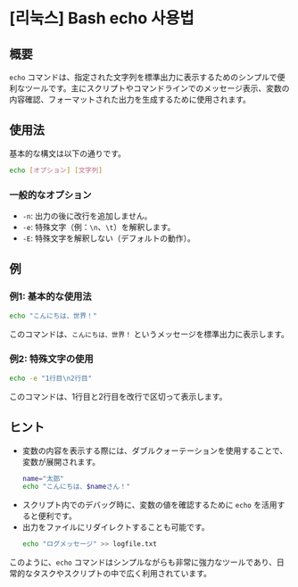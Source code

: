 # [리눅스] Bash echo 사용법

## 概要
`echo` コマンドは、指定された文字列を標準出力に表示するためのシンプルで便利なツールです。主にスクリプトやコマンドラインでのメッセージ表示、変数の内容確認、フォーマットされた出力を生成するために使用されます。

## 使用法
基本的な構文は以下の通りです。

```bash
echo [オプション] [文字列]
```

### 一般的なオプション
- `-n`: 出力の後に改行を追加しません。
- `-e`: 特殊文字（例：`\n`、`\t`）を解釈します。
- `-E`: 特殊文字を解釈しない（デフォルトの動作）。

## 例
### 例1: 基本的な使用法
```bash
echo "こんにちは、世界！"
```
このコマンドは、`こんにちは、世界！` というメッセージを標準出力に表示します。

### 例2: 特殊文字の使用
```bash
echo -e "1行目\n2行目"
```
このコマンドは、1行目と2行目を改行で区切って表示します。

## ヒント
- 変数の内容を表示する際には、ダブルクォーテーションを使用することで、変数が展開されます。
  ```bash
  name="太郎"
  echo "こんにちは、$nameさん！"
  ```
- スクリプト内でのデバッグ時に、変数の値を確認するために `echo` を活用すると便利です。
- 出力をファイルにリダイレクトすることも可能です。
  ```bash
  echo "ログメッセージ" >> logfile.txt
  ```

このように、`echo` コマンドはシンプルながらも非常に強力なツールであり、日常的なタスクやスクリプトの中で広く利用されています。